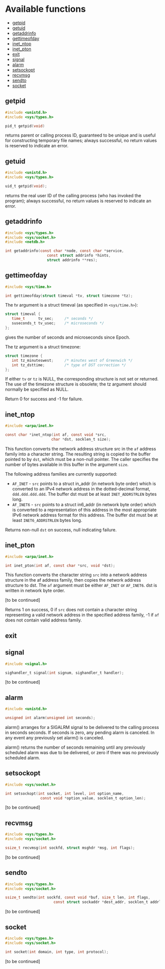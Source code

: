 # Available functions

+ [getpid](#getpid)
+ [getuid](#getuid)
+ [getaddrinfo](#getaddrinfo)
+ [gettimeofday](#gettimeofday)
+ [inet\_ntop](#inet\_ntop)
+ [inet\_pton](#inet\_pton)
+ [exit](#exit)
+ [signal](#signal)
+ [alarm](#alarm)
+ [setsockopt](#setsockopt)
+ [recvmsg](#recvmsg)
+ [sendto](#sendto)
+ [socket](#socket)

## getpid

```c
#include <unistd.h>
#include <sys/types.h>

pid_t getpid(void)
```

returns parent or calling process ID, guaranteed to be unique and is useful for
constructing temporary file names; always successful, no return values is
reserved to indicate an error.

## getuid

```c
#include <unistd.h>
#include <sys/types.h>

uid_t getpid(void);
```
returns the real user ID of the calling process (who has invoked the program);
always successful, no return values is reserved to indicate an error.

## getaddrinfo

```c
#include <sys/types.h>
#include <sys/socket.h>
#include <netdb.h>

int getaddrinfo(const char *node, const char *service,
				   const struct addrinfo *hints,
				   struct addrinfo **res);
```

## gettimeofday

```c
#include <sys/time.h>

int gettimeofday(struct timeval *tv, struct timezone *tz);
```

The tv argument is a struct timeval (as specified in `<sys/time.h>`):

```c
struct timeval {
   time_t      tv_sec;     /* seconds */
   suseconds_t tv_usec;    /* microseconds */
};
```

gives the number of seconds and microseconds since Epoch.

The tz argument is a struct timezone:

```c
struct timezone {
   int tz_minuteswest;     /* minutes west of Greenwich */
   int tz_dsttime;         /* type of DST correction */
};
```

If either `tv` or `tz` is NULL, the corresponding structure is not set or
returned. The use of the timezone structure is obsolete; the tz argument
should normally be specified as NULL.

Return 0 for success and -1 for failure.

## inet\_ntop

```c
#include <arpa/inet.h>

const char *inet_ntop(int af, const void *src,
					 char *dst, socklen_t size);
```

This function converts the network address structure src in the `af`
address family into a character string.  The resulting string is copied
to the buffer pointed to by `dst`, which must be a non-null pointer.
The caller specifies the number of bytes available in this buffer
in the argument `size`.

The following address families are currently supported:
+ `AF_INET` - `src` points to a struct in\_addr (in network byte order) which
is converted to an IPv4 network address in the dotted-decimal format,
`ddd.ddd.ddd.ddd`. The buffer dst must be at least `INET_ADDRSTRLEN` bytes long.
+ `AF_INET6` - `src` points to a struct in6\_addr (in network byte order) which
is converted to a representation of this address in the most appropriate IPv6
network address format for this address. The buffer dst must be at least
`INET6_ADDRSTRLEN` bytes long.

Returns non-null `dst` on success, null indicating failure.

## inet\_pton

```c
#include <arpa/inet.h>

int inet_pton(int af, const char *src, void *dst);
```

This function converts the character string `src` into a network
address structure in the af address family, then copies the network
address structure to dst.  The `af` argument must be either `AF_INET` or
`AF_INET6`.  dst is written in network byte order.

[to be continued]

Returns 1 on success, 0 if `src` does not contain a character string
representing a valid network address in the specified address family,
-1 if `af` does not contain  valid address family.

## exit
## signal

```c
#include <signal.h>

sighandler_t signal(int signum, sighandler_t handler);
```

[to be continued]
## alarm

```c
#include <unistd.h>

unsigned int alarm(unsigned int seconds);
```

alarm() arranges for a SIGALRM signal to be delivered to the calling
process in seconds seconds. If seconds is zero, any pending alarm is canceled.
In any event any previously set alarm() is canceled.

alarm() returns the number of seconds remaining until any previously
scheduled alarm was due to be delivered, or zero if there was no
previously scheduled alarm.

## setsockopt

```c
#include <sys/socket.h>

int setsockopt(int socket, int level, int option_name,
				const void *option_value, socklen_t option_len);
```

[to be continued]

## recvmsg

```c
#include <sys/types.h>
#include <sys/socket.h>

ssize_t recvmsg(int sockfd, struct msghdr *msg, int flags);
```

[to be continued]

## sendto

```c
#include <sys/types.h>
#include <sys/socket.h>

ssize_t sendto(int sockfd, const void *buf, size_t len, int flags,
					  const struct sockaddr *dest_addr, socklen_t addrlen);
```

[to be continued]

## socket

```c
#include <sys/types.h>
#include <sys/socket.h>

int socket(int domain, int type, int protocol);
```

[to be continued]
